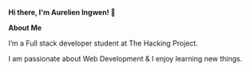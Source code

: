 **Hi there, I'm Aurelien Ingwen! :wave:**


**About Me**

I’m a Full stack developer student at The Hacking Project.

I am passionate about Web Development & I enjoy learning new things.
